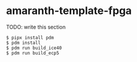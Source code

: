 # amaranth-template-fpga

TODO: write this section

```shell
$ pipx install pdm
$ pdm install
$ pdm run build_ice40
$ pdm run build_ecp5
```
